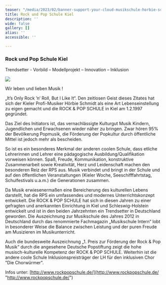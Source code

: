 ```yaml
---
teaser: "/media/2023/02/banner-support-your-cloud-musikschule-horbie-schmidt-1.jpg"
title: Rock und Pop Schule Kiel
description: ''
wide: false
gallery: []
alias: ''
accessible: ''

---
```

### Rock und Pop Schule Kiel  
  
Trendsetter - Vorbild – Modellprojekt – Innovation – Inklusion

  
![](/media/2023/02/banner-support-your-cloud-musikschule-horbie-schmidt-1.jpg)

Wir leben und lieben Musik !

„It’s Only Rock ’n‘ Roll, But I Like It“. Den zeitlosen Geist dieses Zitates hat sich der Kieler Profi-Musiker Hörbie Schmidt als eine Art Lebenseinstellung zu eigen gemacht und die ROCK & POP SCHULE in Kiel am 1.2.1997 gegründet.

Das Ziel des Initiators ist, das vernachlässigte Kulturgut Musik Kindern, Jugendlichen und Erwachsenen wieder näher zu bringen. Zwar hören 95% der Bevölkerung Popmusik, die Förderung der Popkultur durch öffentliche Mittel ist jedoch mehr als bescheiden. 

So ist es ein besonderes Merkmal der anderen coolen Schule, dass etliche Lehrerinnen und Lehrer eine pädagogische Ausbildung/Qualifikation vorweisen können. Spaß, Freude, Kommunikation, konstruktive Zusammenarbeit sowie Kreativität, Herz und Leidenschaft machen den besonderen Reiz der RPS aus. Musik verbindet und bringt in der Schule und auf den öffentlichen Veranstaltungen (Kieler Woche, Seeschifffahrtstag, Schulfestivals u.a.m.) die Generationen zusammen.

Da Musik erwiesenermaßen eine Bereicherung des kulturellen Lebens darstellt, hat die RPS ein umfassendes und modernes Unterrichtskonzept entwickelt.  Die ROCK & POP SCHULE hat sich in diesen Jahren zu einer gefragten und anerkannten Einrichtung in Kiel und Schleswig-Holstein entwickelt und ist in den beiden Jahrzehnten ein Trendsetter in Deutschland geworden. Die Auszeichnung zur Musikschule des Jahres 2012 in Deutschland durch das renommierte Fachmagazin „Musikschule Intern“ lobt in besonderer Weise die Balance zwischen Leistung und der puren Freude am Musizieren im Musikunterricht.

Auch die bundesweite Auszeichnung „1. Preis zur Förderung der Rock & Pop Musik“ durch die angesehene Deutsche Popstiftung zeigt die hohe musisch-kulturelle Kompetenz der ROCK & POP SCHULE. Weiterhin ist die andere coole Schule Inklusionspreisträger der LH für den inklusiven Chor "Die Chorwürmer".

Infos unter: [http://www.rockpopschule.de/](http://www.rockpopschule.de/ "http://www.rockpopschule.de/")